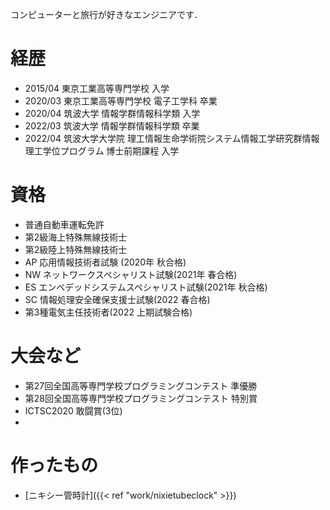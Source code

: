 
コンピューターと旅行が好きなエンジニアです．

# 経歴
* 2015/04 東京工業高等専門学校 入学
* 2020/03 東京工業高等専門学校 電子工学科 卒業
* 2020/04 筑波大学 情報学群情報科学類 入学
* 2022/03 筑波大学 情報学群情報科学類 卒業
* 2022/04 筑波大学大学院 理工情報生命学術院システム情報工学研究群情報理工学位プログラム 博士前期課程 入学

# 資格
* 普通自動車運転免許
* 第2級海上特殊無線技術士
* 第2級陸上特殊無線技術士
* AP 応用情報技術者試験 (2020年 秋合格)
* NW ネットワークスペシャリスト試験(2021年 春合格)
* ES エンベデッドシステムスペシャリスト試験(2021年 秋合格)
* SC 情報処理安全確保支援士試験(2022 春合格)
* 第3種電気主任技術者(2022 上期試験合格)

# 大会など
* 第27回全国高等専門学校プログラミングコンテスト 準優勝
* 第28回全国高等専門学校プログラミングコンテスト 特別賞
* ICTSC2020 敢闘賞(3位)
* 

# 作ったもの
* [ニキシー管時計]({{< ref "work/nixietubeclock" >}})